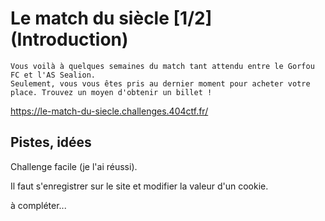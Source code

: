 # Le match du siècle [1/2] (Introduction)

```
Vous voilà à quelques semaines du match tant attendu entre le Gorfou FC et l'AS Sealion.
Seulement, vous vous êtes pris au dernier moment pour acheter votre place. Trouvez un moyen d'obtenir un billet !
```

https://le-match-du-siecle.challenges.404ctf.fr/

## Pistes, idées

Challenge facile (je l'ai réussi).

Il faut s'enregistrer sur le site et modifier la valeur d'un cookie.


à compléter...
